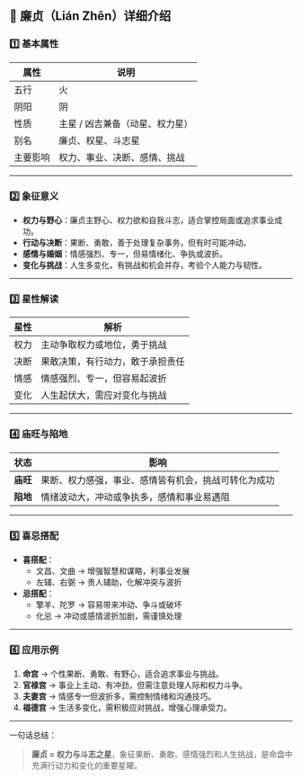 ## 🌟 廉贞（Lián Zhēn）详细介绍

### 1️⃣ 基本属性

| 属性     | 说明                            |
| -------- | ------------------------------- |
| 五行     | 火                              |
| 阴阳     | 阴                              |
| 性质     | 主星 / 凶吉兼备（动星、权力星） |
| 别名     | 廉贞、权星、斗志星              |
| 主要影响 | 权力、事业、决断、感情、挑战    |

------

### 2️⃣ 象征意义

- **权力与野心**：廉贞主野心、权力欲和自我斗志，适合掌控局面或追求事业成功。
- **行动与决断**：果断、勇敢，善于处理复杂事务，但有时可能冲动。
- **感情与婚姻**：情感强烈、专一，但易情绪化、争执或波折。
- **变化与挑战**：人生多变化，有挑战和机会并存，考验个人能力与韧性。

------

### 3️⃣ 星性解读

| 星性 | 解析                             |
| ---- | -------------------------------- |
| 权力 | 主动争取权力或地位，勇于挑战     |
| 决断 | 果敢决策，有行动力，敢于承担责任 |
| 情感 | 情感强烈、专一，但容易起波折     |
| 变化 | 人生起伏大，需应对变化与挑战     |

------

### 4️⃣ 庙旺与陷地

| 状态     | 影响                                                 |
| -------- | ---------------------------------------------------- |
| **庙旺** | 果断、权力感强，事业、感情皆有机会，挑战可转化为成功 |
| **陷地** | 情绪波动大，冲动或争执多，感情和事业易遇阻           |

------

### 5️⃣ 喜忌搭配

- **喜搭配**：
  - 文昌、文曲 → 增强智慧和谋略，利事业发展
  - 左辅、右弼 → 贵人辅助，化解冲突与波折
- **忌搭配**：
  - 擎羊、陀罗 → 容易带来冲动、争斗或破坏
  - 化忌 → 冲动或感情波折加剧，需谨慎处理

------

### 6️⃣ 应用示例

1. **命宫** → 个性果断、勇敢、有野心，适合追求事业与挑战。
2. **官禄宫** → 事业上主动、有冲劲，但需注意处理人际和权力斗争。
3. **夫妻宫** → 情感专一但波折多，需控制情绪和沟通技巧。
4. **福德宫** → 生活多变化，需积极应对挑战，增强心理承受力。

------

一句话总结：

> **廉贞 = 权力与斗志之星**，象征果断、勇敢、感情强烈和人生挑战，是命盘中充满行动力和变化的重要星曜。
